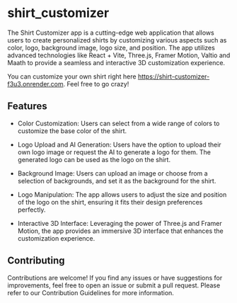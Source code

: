 # shirt_customizer

The Shirt Customizer app is a cutting-edge web application that allows users to create personalized shirts by customizing various aspects such as color, logo, background image, logo size, and position. The app utilizes advanced technologies like React + Vite, Three.js, Framer Motion, Valtio and Maath to provide a seamless and interactive 3D customization experience.



You can customize your own shirt right here https://shirt-customizer-f3u3.onrender.com. Feel free to go crazy!

## Features
- Color Customization: Users can select from a wide range of colors to customize the base color of the shirt.

- Logo Upload and AI Generation: Users have the option to upload their own logo image or request the AI to generate a logo for them. The generated logo can be used as the logo on the shirt.

- Background Image: Users can upload an image or choose from a selection of backgrounds, and set it as the background for the shirt.

- Logo Manipulation: The app allows users to adjust the size and position of the logo on the shirt, ensuring it fits their design preferences perfectly.

- Interactive 3D Interface: Leveraging the power of Three.js and Framer Motion, the app provides an immersive 3D interface that enhances the customization experience.

## Contributing
Contributions are welcome! If you find any issues or have suggestions for improvements, feel free to open an issue or submit a pull request. Please refer to our Contribution Guidelines for more information.
